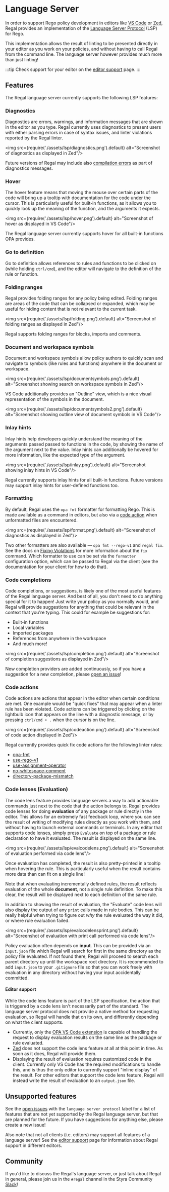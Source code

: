 # Language Server

In order to support Rego policy development in editors like
[VS Code](https://github.com/open-policy-agent/vscode-opa) or [Zed](https://github.com/StyraInc/zed-rego),
Regal provides an implementation of the
[Language Server Protocol](https://microsoft.github.io/language-server-protocol/) (LSP) for Rego.

This implementation allows the result of linting to be presented directly in your editor as you work on your policies,
and without having to call Regal from the command line. The language server however provides much more than just
linting!

:::tip
Check support for your editor on the [editor support](./editor-support.md) page.
:::

## Features

The Regal language server currently supports the following LSP features:

### Diagnostics

Diagnostics are errors, warnings, and information messages that are shown in the editor as you type. Regal currently
uses diagnostics to present users with either parsing errors in case of syntax issues, and linter violations reported
by the Regal linter.

<img
  src={require('./assets/lsp/diagnostics.png').default}
  alt="Screenshot of diagnostics as displayed in Zed"/>

Future versions of Regal may include also [compilation errors](https://github.com/StyraInc/regal/issues/745) as part of
diagnostics messages.

### Hover

The hover feature means that moving the mouse over certain parts of the code will bring up a tooltip with documentation
for the code under the cursor. This is particularly useful for built-in functions, as it allows you to quickly look up
the meaning of the function, and the arguments it expects.

<img
  src={require('./assets/lsp/hover.png').default}
  alt="Screenshot of hover as displayed in VS Code"/>

The Regal language server currently supports hover for all built-in functions OPA provides.

### Go to definition

Go to definition allows references to rules and functions to be clicked on (while holding `ctrl/cmd`), and the editor
will navigate to the definition of the rule or function.

### Folding ranges

Regal provides folding ranges for any policy being edited. Folding ranges are areas of the code that can be collapsed
or expanded, which may be useful for hiding content that is not relevant to the current task.

<img
  src={require('./assets/lsp/folding.png').default}
  alt="Screenshot of folding ranges as displayed in Zed"/>

Regal supports folding ranges for blocks, imports and comments.

### Document and workspace symbols

Document and workspace symbols allow policy authors to quickly scan and navigate to symbols (like rules and functions)
anywhere in the document or workspace.

<img
  src={require('./assets/lsp/documentsymbols.png').default}
  alt="Screenshot showing search on workspace symbols in Zed"/>

VS Code additionally provides an "Outline" view, which is a nice visual representation of the symbols in the document.

<img
  src={require('./assets/lsp/documentsymbols2.png').default}
  alt="Screenshot showing outline view of document symbols in VS Code"/>

### Inlay hints

Inlay hints help developers quickly understand the meaning of the arguments passed passed to functions in the code,
by showing the name of the argument next to the value. Inlay hints can additionally be hovered for more information,
like the expected type of the argument.

<img
  src={require('./assets/lsp/inlay.png').default}
  alt="Screenshot showing inlay hints in VS Code"/>

Regal currently supports inlay hints for all built-in functions. Future versions may support inlay hints for
user-defined functions too.

### Formatting

By default, Regal uses the `opa fmt` formatter for formatting Rego. This is made available as a command in editors,
but also via a [code action](#code-actions) when unformatted files are encountered.

<img
  src={require('./assets/lsp/format.png').default}
  alt="Screenshot of diagnostics as displayed in Zed"/>

Two other formatters are also available — `opa fmt --rego-v1` and `regal fix`. See the docs on
[Fixing Violations](fixing.md) for more information about the `fix` command. Which formatter to use
can be set via the `formatter` configuration option, which can be passed to Regal via the client (see
the documentation for your client for how to do that).

### Code completions

Code completions, or suggestions, is likely one of the most useful features of the Regal language server. And best of
all, you don't need to do anything special for it to happen! Just write your policy as you normally would, and Regal
will provide suggestions for anything that could be relevant in the context that you're typing. This could for example
be suggestions for:

- Built-in functions
- Local variables
- Imported packages
- References from anywhere in the workspace
- And much more!

<img
  src={require('./assets/lsp/completion.png').default}
  alt="Screenshot of completion suggestions as displayed in Zed"/>

New completion providers are added continuously, so if you have a suggestion for
a new completion, please
[open an issue](https://github.com/StyraInc/regal/issues)!

### Code actions

Code actions are actions that appear in the editor when certain conditions are met. One example would be "quick fixes"
that may appear when a linter rule has been violated. Code actions can be triggered by clicking on the lightbulb icon
that appears on the line with a diagnostic message, or by pressing `ctrl/cmd + .` when the cursor is on the line.

<img
  src={require('./assets/lsp/codeaction.png').default}
  alt="Screenshot of code action displayed in Zed"/>

Regal currently provides quick fix code actions for the following linter rules:

- [opa-fmt](https://docs.styra.com/regal/rules/style/opa-fmt)
- [use-rego-v1](https://docs.styra.com/regal/rules/imports/use-rego-v1)
- [use-assignment-operator](https://docs.styra.com/regal/rules/style/use-assignment-operator)
- [no-whitespace-comment](https://docs.styra.com/regal/rules/style/no-whitespace-comment)
- [directory-package-mismatch](https://docs.styra.com/regal/rules/idiomatic/directory-package-mismatch)

### Code lenses (Evaluation)

The code lens feature provides language servers a way to add actionable commands just next to the code that the action
belongs to. Regal provides code lenses for doing **evaluation** of any package or rule directly in the editor. This
allows for an extremely fast feedback loop, where you can see the result of writing of modifying rules directly as you
work with them, and without having to launch external commands or terminals. In any editor that supports code lenses,
simply press `Evaluate` on top of a package or rule declaration to have it evaluated. The result is displayed on the
same line.

<img
  src={require('./assets/lsp/evalcodelens.png').default}
  alt="Screenshot of evaluation performed via code lens"/>

Once evaluation has completed, the result is also pretty-printed in a tooltip when hovering the rule. This is
particularly useful when the result contains more data than can fit on a single line!

Note that when evaluating incrementally defined rules, the result reflects evaluation of the whole **document**,
not a single rule definition. To make this clear, the result will be displayed next to each definition of the
same rule.

In addition to showing the result of evaluation, the "Evaluate" code lens will also display the output of any
`print` calls made in rule bodies. This can be really helpful when trying to figure out _why_ the rule evaluated
the way it did, or where rule evaluation failed.

<img
  src={require('./assets/lsp/evalcodelensprint.png').default}
  alt="Screenshot of evaluation with print call performed via code lens"/>

Policy evaluation often depends on **input**. This can be provided via an `input.json` file which Regal will search
for first in the same directory as the policy file evaluated. If not found there, Regal will proceed to search each
parent directory up until the workspace root directory. It is recommended to add `input.json` to your `.gitignore`
file so that you can work freely with evaluation in any directory without having your input accidentally committed.

#### Editor support

While the code lens feature is part of the LSP specification, the action that is triggered by a code lens
isn't necessarily part of the standard. The language server protocol does not provide a native method for requesting
evaluation, so Regal will handle that on its own, and differently depending on what the client supports.

- Currently, only the [OPA VS Code extension](https://github.com/open-policy-agent/vscode-opa) is capable of handling
  the request to display evaluation results on the same line as the package or rule evaluated.
- [Zed](https://github.com/StyraInc/zed-rego) does not support the code lens feature at all at this point in time. As
  soon as it does, Regal will provide them.
- Displaying the result of evaluation requires customized code in the client. Currently only VS Code has the required
  modifications to handle this, and is thus the only editor to currently support "inline display" of the result.
  For other editors that support the code lens feature, Regal will instead write the result of evaluation to an
  `output.json` file.

## Unsupported features

See the
[open issues](https://github.com/StyraInc/regal/issues?q=is%3Aissue+is%3Aopen+label%3A%22language+server+protocol%22)
with the `language server protocol` label for a list of features that are not yet supported by the Regal language
server, but that are planned for the future. If you have suggestions for anything else, please create a new issue!

Also note that not all clients (i.e. editors) may support all features of a language server! See the
[editor support](./editor-support.md) page for information about Regal support in different editors.

## Community

If you'd like to discuss the Regal's language server, or just talk about Regal in general, please join us in the
`#regal` channel in the Styra Community [Slack](https://communityinviter.com/apps/styracommunity/signup)!
